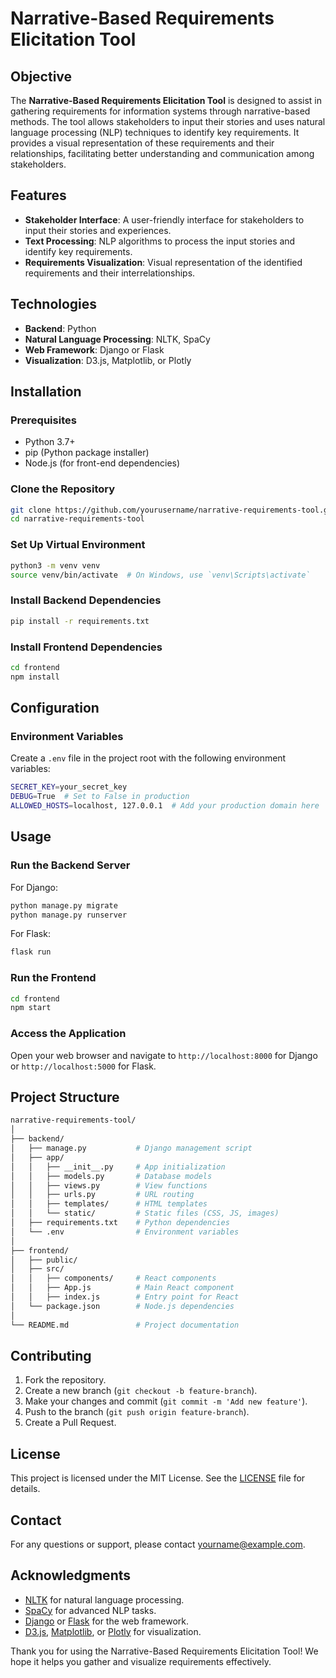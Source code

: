 # Narrative-Based Requirements Elicitation Tool

## Objective
The **Narrative-Based Requirements Elicitation Tool** is designed to assist in gathering requirements for information systems through narrative-based methods. The tool allows stakeholders to input their stories and uses natural language processing (NLP) techniques to identify key requirements. It provides a visual representation of these requirements and their relationships, facilitating better understanding and communication among stakeholders.

## Features
- **Stakeholder Interface**: A user-friendly interface for stakeholders to input their stories and experiences.
- **Text Processing**: NLP algorithms to process the input stories and identify key requirements.
- **Requirements Visualization**: Visual representation of the identified requirements and their interrelationships.

## Technologies
- **Backend**: Python
- **Natural Language Processing**: NLTK, SpaCy
- **Web Framework**: Django or Flask
- **Visualization**: D3.js, Matplotlib, or Plotly

## Installation

### Prerequisites
- Python 3.7+
- pip (Python package installer)
- Node.js (for front-end dependencies)

### Clone the Repository
```bash
git clone https://github.com/yourusername/narrative-requirements-tool.git
cd narrative-requirements-tool
```

### Set Up Virtual Environment
```bash
python3 -m venv venv
source venv/bin/activate  # On Windows, use `venv\Scripts\activate`
```

### Install Backend Dependencies
```bash
pip install -r requirements.txt
```

### Install Frontend Dependencies
```bash
cd frontend
npm install
```

## Configuration

### Environment Variables
Create a `.env` file in the project root with the following environment variables:
```bash
SECRET_KEY=your_secret_key
DEBUG=True  # Set to False in production
ALLOWED_HOSTS=localhost, 127.0.0.1  # Add your production domain here
```

## Usage

### Run the Backend Server
For Django:
```bash
python manage.py migrate
python manage.py runserver
```

For Flask:
```bash
flask run
```

### Run the Frontend
```bash
cd frontend
npm start
```

### Access the Application
Open your web browser and navigate to `http://localhost:8000` for Django or `http://localhost:5000` for Flask.

## Project Structure
```bash
narrative-requirements-tool/
│
├── backend/
│   ├── manage.py           # Django management script
│   ├── app/
│   │   ├── __init__.py     # App initialization
│   │   ├── models.py       # Database models
│   │   ├── views.py        # View functions
│   │   ├── urls.py         # URL routing
│   │   ├── templates/      # HTML templates
│   │   └── static/         # Static files (CSS, JS, images)
│   ├── requirements.txt    # Python dependencies
│   └── .env                # Environment variables
│
├── frontend/
│   ├── public/
│   ├── src/
│   │   ├── components/     # React components
│   │   ├── App.js          # Main React component
│   │   ├── index.js        # Entry point for React
│   └── package.json        # Node.js dependencies
│
└── README.md               # Project documentation
```

## Contributing
1. Fork the repository.
2. Create a new branch (`git checkout -b feature-branch`).
3. Make your changes and commit (`git commit -m 'Add new feature'`).
4. Push to the branch (`git push origin feature-branch`).
5. Create a Pull Request.

## License
This project is licensed under the MIT License. See the [LICENSE](LICENSE) file for details.

## Contact
For any questions or support, please contact [yourname@example.com](mailto:yourname@example.com).

## Acknowledgments
- [NLTK](https://www.nltk.org/) for natural language processing.
- [SpaCy](https://spacy.io/) for advanced NLP tasks.
- [Django](https://www.djangoproject.com/) or [Flask](https://flask.palletsprojects.com/) for the web framework.
- [D3.js](https://d3js.org/), [Matplotlib](https://matplotlib.org/), or [Plotly](https://plotly.com/) for visualization.

Thank you for using the Narrative-Based Requirements Elicitation Tool! We hope it helps you gather and visualize requirements effectively.
